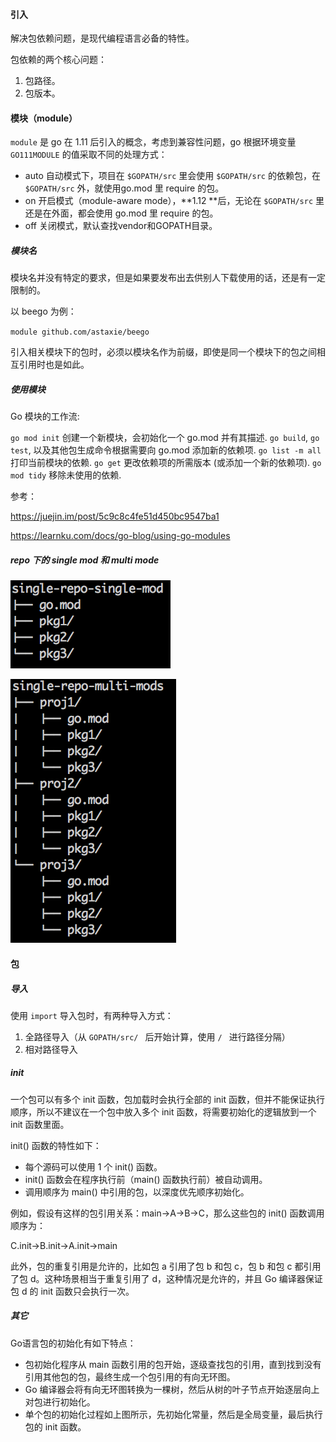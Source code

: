 #### 引入

解决包依赖问题，是现代编程语言必备的特性。

包依赖的两个核心问题：

1. 包路径。
2. 包版本。

#### 模块（module）

`module` 是 go 在 1.11 后引入的概念，考虑到兼容性问题，go 根据环境变量 `GO111MODULE` 的值采取不同的处理方式：

* auto 自动模式下，项目在 `$GOPATH/src` 里会使用 `$GOPATH/src` 的依赖包，在 `$GOPATH/src` 外，就使用go.mod 里 require 的包。
* on 开启模式（module-aware mode），**1.12 **后，无论在 `$GOPATH/src` 里还是在外面，都会使用 go.mod 里 require 的包。
* off 关闭模式，默认查找vendor和GOPATH目录。

##### 模块名

模块名并没有特定的要求，但是如果要发布出去供别人下载使用的话，还是有一定限制的。

以 beego 为例：

 `module github.com/astaxie/beego`

引入相关模块下的包时，必须以模块名作为前缀，即使是同一个模块下的包之间相互引用时也是如此。

##### 使用模块

Go 模块的工作流:

`go mod init` 创建一个新模块，会初始化一个 go.mod 并有其描述.
`go build`, `go test`, 以及其他包生成命令根据需要向 go.mod 添加新的依赖项.
`go list -m all` 打印当前模块的依赖.
`go get` 更改依赖项的所需版本 (或添加一个新的依赖项).
`go mod tidy` 移除未使用的依赖.

参考：

https://juejin.im/post/5c9c8c4fe51d450bc9547ba1

https://learnku.com/docs/go-blog/using-go-modules

##### repo 下的 single mod 和  multi mode

![](../images/9c2f2730c3ab40cf3f75c037af08c.png)

![](../images/91cb29476483205592ac95d5ec922.png)

#### 包

##### 导入

使用 `import` 导入包时，有两种导入方式：

1. 全路径导入（从 `GOPATH/src/ ` 后开始计算，使用 `/ ` 进行路径分隔）
2. 相对路径导入

##### init

一个包可以有多个 init 函数，包加载时会执行全部的 init 函数，但并不能保证执行顺序，所以不建议在一个包中放入多个 init 函数，将需要初始化的逻辑放到一个 init 函数里面。

init() 函数的特性如下：

- 每个源码可以使用 1 个 init() 函数。
- init() 函数会在程序执行前（main() 函数执行前）被自动调用。
- 调用顺序为 main() 中引用的包，以深度优先顺序初始化。


例如，假设有这样的包引用关系：main→A→B→C，那么这些包的 init() 函数调用顺序为：

C.init→B.init→A.init→main

此外，包的重复引用是允许的，比如包 a 引用了包 b 和包 c，包 b 和包 c 都引用了包 d。这种场景相当于重复引用了 d，这种情况是允许的，并且 Go 编译器保证包 d 的 init 函数只会执行一次。

##### 其它

Go语言包的初始化有如下特点：

- 包初始化程序从 main 函数引用的包开始，逐级查找包的引用，直到找到没有引用其他包的包，最终生成一个包引用的有向无环图。
- Go 编译器会将有向无环图转换为一棵树，然后从树的叶子节点开始逐层向上对包进行初始化。
- 单个包的初始化过程如上图所示，先初始化常量，然后是全局变量，最后执行包的 init 函数。

